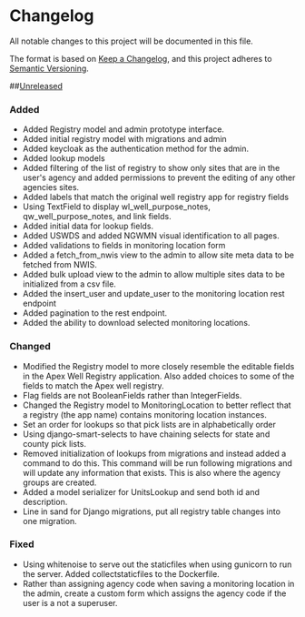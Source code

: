 # Changelog
All notable changes to this project will be documented in this file.

The format is based on [Keep a Changelog](https://keepachangelog.com/en/1.0.0/),
and this project adheres to [Semantic Versioning](https://semver.org/spec/v2.0.0.html).


##[Unreleased](https://github.com/ACWI-SOGW/well_registry_management/tree/master)
### Added
-   Added Registry model and admin prototype interface.
-   Added initial registry model with migrations and admin 
-   Added keycloak as the authentication method for the admin.
-   Added lookup models
-   Added filtering of the list of registry to show only sites that are in the user's agency and added permissions to prevent the editing of any other agencies sites.
-   Added labels that match the original well registry app for registry fields
-   Using TextField to display wl_well_purpose_notes, qw_well_purpose_notes, and link fields.
-   Added initial data for lookup fields.
-   Added USWDS and added NGWMN visual identification to all pages.
-   Added validations to fields in monitoring location form
-   Added a fetch_from_nwis view to the admin to allow site meta data to be fetched from NWIS.
-   Added bulk upload view to the admin to allow multiple sites data to be initialized from a csv file.
-   Added the insert_user and update_user to the monitoring location rest endpoint
-   Added pagination to the rest endpoint.
-   Added the ability to download selected monitoring locations.

### Changed
-   Modified the Registry model to more closely resemble the editable fields in the Apex Well Registry application. Also added choices to some of the fields to match the Apex well registry.
-   Flag fields are not BooleanFields rather than IntegerFields.
-   Changed the Registry model to MonitoringLocation to better reflect that a registry (the app name) contains monitoring location instances.
-   Set an order for lookups so that pick lists are in alphabetically order
-   Using django-smart-selects to have chaining selects for state and county pick lists.
-   Removed initialization of lookups from migrations and instead added a command to do this. This command will be run following migrations and will update any information that exists. This is also where the agency groups are created.
-   Added a model serializer for UnitsLookup and send both id and description.
-   Line in sand for Django migrations, put all registry table changes into one migration.

### Fixed
-   Using whitenoise to serve out the staticfiles when using gunicorn to run the server. Added collectstaticfiles to the Dockerfile.
-   Rather than assigning agency code when saving a monitoring location in the admin, create a custom form which assigns the agency code if the user is a not a superuser.